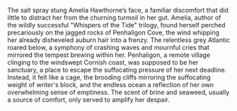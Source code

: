 The salt spray stung Amelia Hawthorne’s face, a familiar discomfort that did little to distract her from the churning turmoil in her gut.  Amelia, author of the wildly successful "Whispers of the Tide" trilogy, found herself perched precariously on the jagged rocks of Penhaligon Cove, the wind whipping her already disheveled auburn hair into a frenzy.  The relentless grey Atlantic roared below, a symphony of crashing waves and mournful cries that mirrored the tempest brewing within her.  Penhaligon, a remote village clinging to the windswept Cornish coast, was supposed to be her sanctuary, a place to escape the suffocating pressure of her next deadline.  Instead, it felt like a cage, the brooding cliffs mirroring the suffocating weight of writer's block, and the endless ocean a reflection of her own overwhelming sense of emptiness.  The scent of brine and seaweed, usually a source of comfort, only served to amplify her despair.
